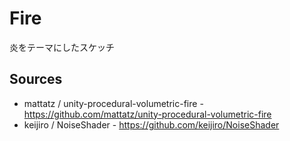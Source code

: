 Fire
=================

炎をテーマにしたスケッチ

## Sources

- mattatz / unity-procedural-volumetric-fire - https://github.com/mattatz/unity-procedural-volumetric-fire
- keijiro / NoiseShader - https://github.com/keijiro/NoiseShader

